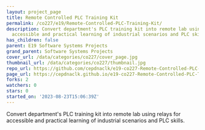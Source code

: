 ```yaml
---
layout: project_page
title: Remote Controlled PLC Training Kit
permalink: /co227/e19/Remote-Controlled-PLC-Training-Kit/
description: Convert department's PLC training kit into remote lab using relays for
  accessible and practical learning of industrial scenarios and PLC skills.
has_children: false
parent: E19 Software Systems Projects
grand_parent: Software Systems Projects
cover_url: /data/categories/co227/cover_page.jpg
thumbnail_url: /data/categories/co227/thumbnail.jpg
repo_url: https://github.com/cepdnaclk/e19-co227-Remote-Controlled-PLC-Training-Kit
page_url: https://cepdnaclk.github.io/e19-co227-Remote-Controlled-PLC-Training-Kit
forks: 2
watchers: 0
stars: 0
started_on: '2023-08-23T15:06:39Z'
---
```


Convert department's PLC training kit into remote lab using relays for accessible and practical learning of industrial scenarios and PLC skills.